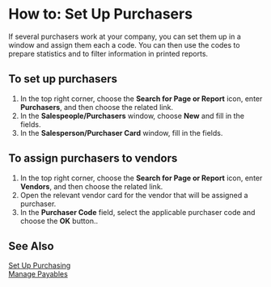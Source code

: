 <properties
                pageTitle="How to: Set Up Purchasers| Project “Madeira”"
                description="How to: Set Up Purchasers"
                services="project-madeira"
                documentationCenter=""
                authors="SorenGP"
/>
<tags
    ms.service="project-madeira"
    ms.topic="article"
    ms.devlang="na"
    ms.tgt_pltfrm="na"
    ms.workload="Madeira"
    ms.date="05/12/2016"
    ms.author="SorenGP" />

# How to: Set Up Purchasers
If several purchasers work at your company, you can set them up in a window and assign them each a code. You can then use the codes to prepare statistics and to filter information in printed reports.

## To set up purchasers
1. In the top right corner, choose the **Search for Page or Report** icon, enter **Purchasers**, and then choose the related link.
2. In the **Salespeople/Purchasers** window, choose **New** and fill in the fields.
3. In the **Salesperson/Purchaser Card** window, fill in the fields.

## To assign purchasers to vendors
1. In the top right corner, choose the **Search for Page or Report** icon, enter **Vendors**, and then choose the related link.
2. Open the relevant vendor card for the vendor that will be assigned a purchaser.
3. In the **Purchaser Code** field, select the applicable purchaser code and choose the **OK** button..

## See Also
[Set Up Purchasing](purchasing-setup-purchasing.md)  
[Manage Payables](payables-manage-payables.md)
